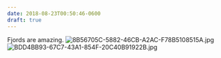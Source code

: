 ```yaml
---
date: 2018-08-23T00:50:46-0600
draft: true
---
```




Fjords are amazing. ![8B56705C-5882-46CB-A2AC-F78B5108515A.jpg](http://ianwhitney.micro.blog/uploads/2018/52ebbcf317.jpg) ![BDD4BB93-67C7-43A1-854F-20C40B91922B.jpg](http://ianwhitney.micro.blog/uploads/2018/1dcba83f4e.jpg)



